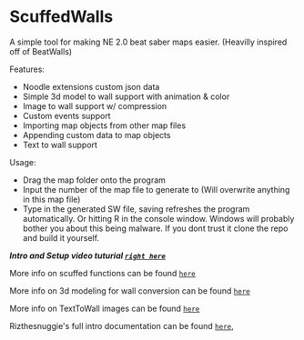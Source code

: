 # ScuffedWalls
A simple tool for making NE 2.0 beat saber maps easier. (Heavilly inspired off of BeatWalls)

Features:
 - Noodle extensions custom json data
 - Simple 3d model to wall support with animation & color
 - Image to wall support w/ compression
 - Custom events support
 - Importing map objects from other map files
 - Appending custom data to map objects
 - Text to wall support
 
 Usage:
  - Drag the map folder onto the program
  - Input the number of the map file to generate to (Will overwrite anything in this map file)
  - Type in the generated SW file, saving refreshes the program automatically. Or hitting R in the console window.
Windows will probably bother you about this being malware. If you dont trust it clone the repo and build it yourself.

***Intro and Setup video tuturial [`right here`](https://youtu.be/RrcQRQfaXAI)***
  
More info on scuffed functions can be found [`here`](https://github.com/thelightdesigner/ScuffedWalls/blob/main/Functions.md)

More info on 3d modeling for wall conversion can be found [`here`](https://github.com/thelightdesigner/ScuffedWalls/blob/main/Blender%20Project.md)

More info on TextToWall images can be found [`here`](https://github.com/thelightdesigner/ScuffedWalls/blob/main/TextToWall.md)

Rizthesnuggie's full intro documentation can be found [`here`](https://drive.google.com/drive/folders/1aAUuv8Ycmf2LdSRvKYhfThY2tQhZxFYS?usp=sharing), 

